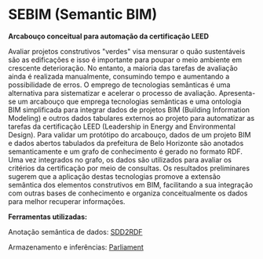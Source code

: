 # SEBIM (Semantic BIM)
<b>Arcabouço conceitual para automação da certificação LEED</b>

Avaliar projetos construtivos "verdes" visa mensurar o quão sustentáveis são as edificações e isso é importante para poupar o meio ambiente em crescente deterioração. No entanto, a maioria das tarefas de avaliação ainda é realizada manualmente, consumindo tempo e aumentando a possibilidade de erros. O emprego de tecnologias semânticas é uma alternativa para sistematizar e acelerar o processo de avaliação. Apresenta-se um arcabouço que emprega tecnologias semânticas e uma ontologia BIM simplificada para integrar dados de projetos BIM (Building Information Modeling) e outros dados tabulares externos ao projeto para automatizar as tarefas da certificação LEED (Leadership in Energy and Environmental Design). Para validar um protótipo do arcabouço, dados de um projeto BIM e dados abertos tabulados da prefeitura de Belo Horizonte são anotados semanticamente e um grafo de conhecimento é gerado no formato RDF. Uma vez integrados no grafo, os dados são utilizados para avaliar os critérios da certificação por meio de consultas. Os resultados preliminares sugerem que a aplicação destas tecnologias promove a extensão semântica dos elementos construtivos em BIM, facilitando a sua integração com outras bases de conhecimento e organiza conceitualmente os dados para melhor recuperar informações. 

<b>Ferramentas utilizadas:</b>

Anotação semântica de dados: <a href="https://github.com/SemWebCentral/parliament" rel="nofollow">SDD2RDF</a></p>
Armazenamento e inferências: <a href="https://github.com/tetherless-world/SemanticDataDictionary" rel="nofollow">Parliament</a></p>

